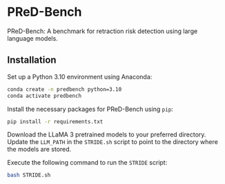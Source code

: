 # PReD-Bench

PReD-Bench: A benchmark for retraction risk detection using large language models.

## Installation

Set up a Python 3.10 environment using Anaconda:

```bash
conda create -n predbench python=3.10
conda activate predbench
```

Install the necessary packages for PReD-Bench using `pip`:

```bash
pip install -r requirements.txt
```

Download the LLaMA 3 pretrained models to your preferred directory. Update the `LLM_PATH` in the `STRIDE.sh` script to point to the directory where the models are stored.

Execute the following command to run the `STRIDE` script:

```bash
bash STRIDE.sh
```
